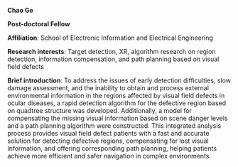 **Chao Ge**

**Post-doctoral Fellow**

**Affiliation**: School of Electronic Information and Electrical Engineering

**Research interests**: Target detection, XR, algorithm research on region detection, information compensation, and path planning based on visual field defects

**Brief introduction**: 
To address the issues of early detection difficulties, slow damage assessment, and the inability to obtain and process external environmental information in the regions affected by visual field defects in ocular diseases, a rapid detection algorithm for the defective region based on quadtree structure was developed. Additionally, a model for compensating the missing visual information based on scene danger levels and a path planning algorithm were constructed. This integrated analysis process provides visual field defect patients with a fast and accurate solution for detecting defective regions, compensating for lost visual information, and offering corresponding path planning, helping patients achieve more efficient and safer navigation in complex environments.